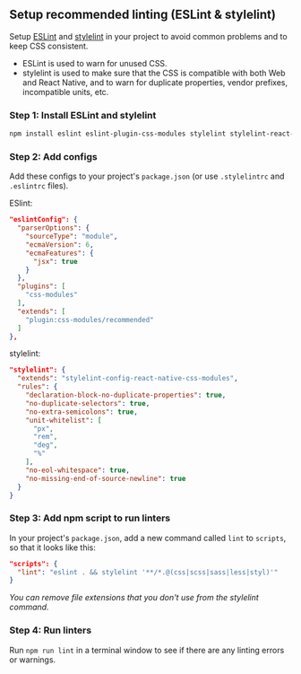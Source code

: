 ## Setup recommended linting (ESLint & stylelint)

Setup [ESLint](https://eslint.org) and [stylelint](https://stylelint.io/) in your project to avoid common problems and to keep CSS consistent.

- ESLint is used to warn for unused CSS.
- stylelint is used to make sure that the CSS is compatible with both Web and React Native, and to warn for duplicate properties, vendor prefixes, incompatible units, etc.

### Step 1: Install ESLint and stylelint

```sh
npm install eslint eslint-plugin-css-modules stylelint stylelint-react-native stylelint-config-react-native-css-modules --save-dev
```

### Step 2: Add configs

Add these configs to your project's `package.json` (or use `.stylelintrc` and `.eslintrc` files).

ESlint:

```json
"eslintConfig": {
  "parserOptions": {
    "sourceType": "module",
    "ecmaVersion": 6,
    "ecmaFeatures": {
      "jsx": true
    }
  },
  "plugins": [
    "css-modules"
  ],
  "extends": [
    "plugin:css-modules/recommended"
  ]
},
```

stylelint:

```json
"stylelint": {
  "extends": "stylelint-config-react-native-css-modules",
  "rules": {
    "declaration-block-no-duplicate-properties": true,
    "no-duplicate-selectors": true,
    "no-extra-semicolons": true,
    "unit-whitelist": [
      "px",
      "rem",
      "deg",
      "%"
    ],
    "no-eol-whitespace": true,
    "no-missing-end-of-source-newline": true
  }
}
```

### Step 3: Add npm script to run linters

In your project's `package.json`, add a new command called `lint` to `scripts`, so that it looks like this:

```json
"scripts": {
  "lint": "eslint . && stylelint '**/*.@(css|scss|sass|less|styl)'"
}
```

_You can remove file extensions that you don't use from the stylelint command._

### Step 4: Run linters

Run `npm run lint` in a terminal window to see if there are any linting errors or warnings.
